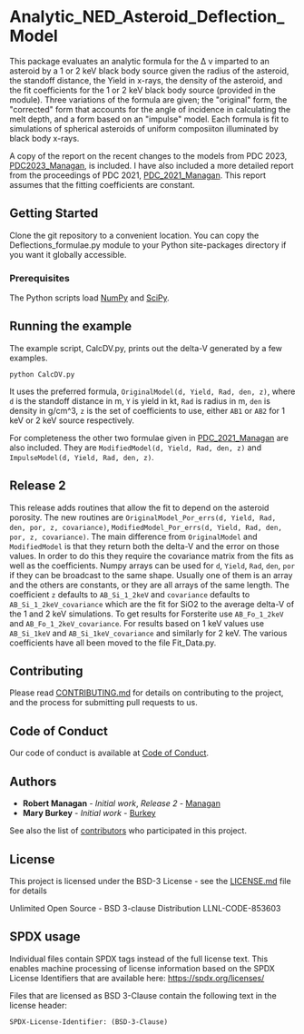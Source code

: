 # Analytic_NED_Asteroid_Deflection_Model

This package evaluates an analytic formula for the &Delta; v imparted to an asteroid by a 1 or 2 keV black body source given the radius of the asteroid, the standoff distance, the Yield in x-rays, the density of the asteroid, and the fit coefficients for the 1 or 2 keV black body source (provided in the module). 
Three variations of the formula are given; the "original" form, the "corrected" form that accounts for the angle of incidence in calculating the melt depth, and a form based on an "impulse" model.
Each formula is fit to simulations of spherical asteroids of uniform composiiton illuminated by black body x-rays.

A copy of the report on the recent changes to the models from PDC 2023, [PDC2023_Managan](PDC2023_Managan.pdf), is included. 
I have also included a more detailed report from the proceedings of PDC 2021, [PDC_2021_Managan](Managan_PDC_2021.pdf). 
This report assumes that the fitting coefficients are constant.


## Getting Started

Clone the git repository to a convenient location. You can copy the Deflections_formulae.py module to your Python site-packages directory if you want it globally accessible.


### Prerequisites

The Python scripts load [NumPy](https://numpy.org) and [SciPy](https://www.scipy.org). 

## Running the example

The example script, CalcDV.py, prints out the delta-V generated by a few examples.
```
python CalcDV.py
```
It uses the preferred formula, `OriginalModel(d, Yield, Rad, den, z)`, where `d` is the standoff distance in m, `Y` is yield in kt, `Rad` is radius in m, `den` is density in g/cm^3, `z` is the set of coefficients to use, either `AB1` or `AB2` for 1 keV or 2 keV source respectively.

For completeness the other two formulae given in [PDC_2021_Managan](Managan_PDC_2021.pdf) are also included.
They are `ModifiedModel(d, Yield, Rad, den, z)` and `ImpulseModel(d, Yield, Rad, den, z)`.

## Release 2

This release adds routines that allow the fit to depend on the asteroid porosity.
The new routines are `OriginalModel_Por_errs(d, Yield, Rad, den, por, z, covariance)`, `ModifiedModel_Por_errs(d, Yield, Rad, den, por, z, covariance)`. 
The main difference from `OriginalModel` and `ModifiedModel` is that they return both the delta-V and the error on those values.
In order to do this they require the covariance matrix from the fits as well as the coefficients.
Numpy arrays can be used for `d`, `Yield`, `Rad`, `den`, `por` if they can be broadcast to the same shape.
Usually one of them is an array and the others are constants, or they are all arrays of the same length.
The coefficient `z` defaults to `AB_Si_1_2keV` and `covariance` defaults to `AB_Si_1_2keV_covariance` which are the fit for SiO2 to the average delta-V of the 1 and 2 keV simulations.
To get results for Forsterite use `AB_Fo_1_2keV` and `AB_Fo_1_2keV_covariance`.
For results based on 1 keV values use `AB_Si_1keV` and `AB_Si_1keV_covariance` and similarly for 2 keV.
The various coefficients have all been moved to the file Fit_Data.py.

## Contributing

Please read [CONTRIBUTING.md](CONTRIBUTING.md) for details on contributing to the project, and the process for submitting pull requests to us.

## Code of Conduct

Our code of conduct is available at [Code of Conduct](CODE_OF_CONDUCT.md).

## Authors

* **Robert Managan** - *Initial work*, *Release 2* - [Managan](https://people.llnl.gov/managan1)
* **Mary Burkey** - *Initial work* - [Burkey](https://people.llnl.gov/burkey1)

See also the list of [contributors](CONTRIBUTING.md) who participated in this project.

## License

This project is licensed under the BSD-3 License - see the [LICENSE.md](LICENSE.md) file for details

Unlimited Open Source - BSD 3-clause Distribution LLNL-CODE-853603

## SPDX usage

Individual files contain SPDX tags instead of the full license text.
This enables machine processing of license information based on the SPDX
License Identifiers that are available here: https://spdx.org/licenses/

Files that are licensed as BSD 3-Clause contain the following
text in the license header:

    SPDX-License-Identifier: (BSD-3-Clause)



